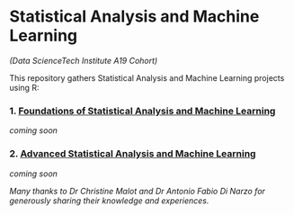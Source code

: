 # Statistical Analysis and Machine Learning
*(Data ScienceTech Institute A19 Cohort)*

This repository gathers Statistical Analysis and Machine Learning projects using R:


### 1. [Foundations of Statistical Analysis and Machine Learning](https://github.com/lisakoppe/DSTI-Statistical_Analysis_and_Machine_Learning/tree/master/FSML)
*coming soon*

### 2. [Advanced Statistical Analysis and Machine Learning](https://github.com/lisakoppe/DSTI-Statistical_Analysis_and_Machine_Learning/tree/master/ASML)
*coming soon*


*Many thanks to Dr Christine Malot and Dr Antonio Fabio Di Narzo for generously sharing their knowledge and experiences.*

